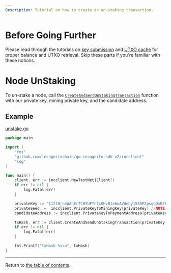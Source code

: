 ```yaml
---
Description: Tutorial on how to create an un-staking transaction.
---
```

# Before Going Further
Please read through the tutorials on [key submission](../accounts/submit_key.md) and [UTXO cache](../accounts/utxo_cache.md) for proper
balance and UTXO retrieval. Skip these parts if you're familiar with these notions.

# Node UnStaking
To un-stake a node, call the [`CreateAndSendUnStakingTransaction`](../../../incclient/staking.go) function with our private key, mining private key, and the candidate address.

## Example
[unstake.go](../../code/staking/unstake/unstake.go)

```go
package main

import (
	"fmt"
	"github.com/incognitochain/go-incognito-sdk-v2/incclient"
	"log"
)

func main() {
	client, err := incclient.NewTestNet1Client()
	if err != nil {
		log.Fatal(err)
	}

	privateKey := "112t8rneWAhErTC8YUFTnfcKHvB1x6uAVdehy1S8GP2psgqDxK3RHouUcd69fz88oAL9XuMyQ8mBY5FmmGJdcyrpwXjWBXRpoWwgJXjsxi4j"
	privateSeed :=  incclient.PrivateKeyToMiningKey(privateKey) //NOTE: the private seed (a.k.a the mining key) can be randomly generated and not be dependent on the private key
	candidateAddress := incclient.PrivateKeyToPaymentAddress(privateKey, -1)

	txHash, err := client.CreateAndSendUnStakingTransaction(privateKey, privateSeed, candidateAddress)
	if err != nil {
		log.Fatal(err)
	}

	fmt.Printf("txHash %v\n", txHash)
}
```
---
Return to [the table of contents](../../../README.md).
